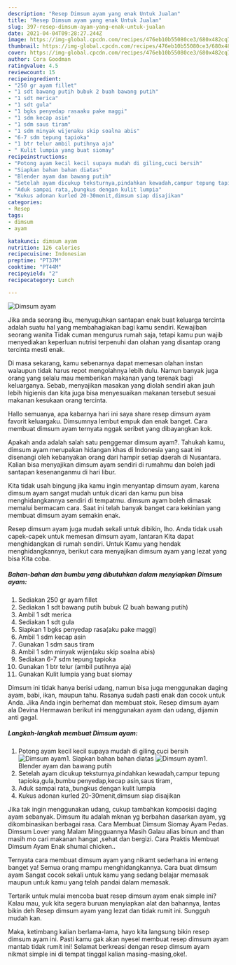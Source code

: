 ```yaml
---
description: "Resep Dimsum ayam yang enak Untuk Jualan"
title: "Resep Dimsum ayam yang enak Untuk Jualan"
slug: 397-resep-dimsum-ayam-yang-enak-untuk-jualan
date: 2021-04-04T09:28:27.244Z
image: https://img-global.cpcdn.com/recipes/476eb10b55080ce3/680x482cq70/dimsum-ayam-foto-resep-utama.jpg
thumbnail: https://img-global.cpcdn.com/recipes/476eb10b55080ce3/680x482cq70/dimsum-ayam-foto-resep-utama.jpg
cover: https://img-global.cpcdn.com/recipes/476eb10b55080ce3/680x482cq70/dimsum-ayam-foto-resep-utama.jpg
author: Cora Goodman
ratingvalue: 4.5
reviewcount: 15
recipeingredient:
- "250 gr ayam fillet"
- "1 sdt bawang putih bubuk 2 buah bawang putih"
- "1 sdt merica"
- "1 sdt gula"
- "1 bgks penyedap rasaaku pake maggi"
- "1 sdm kecap asin"
- "1 sdm saus tiram"
- "1 sdm minyak wijenaku skip soalna abis"
- "6-7 sdm tepung tapioka"
- "1 btr telur ambil putihnya aja"
- " Kulit lumpia yang buat siomay"
recipeinstructions:
- "Potong ayam kecil kecil supaya mudah di giling,cuci bersih"
- "Siapkan bahan bahan diatas"
- "Blender ayam dan bawang putih"
- "Setelah ayam dicukup teksturnya,pindahkan kewadah,campur tepung tapioka,gula,bumbu penyedap,kecap asin,saus tiram,"
- "Aduk sampai rata,,bungkus dengan kulit lumpia"
- "Kukus adonan kurled 20-30menit,dimsum siap disajikan"
categories:
- Resep
tags:
- dimsum
- ayam

katakunci: dimsum ayam 
nutrition: 126 calories
recipecuisine: Indonesian
preptime: "PT37M"
cooktime: "PT44M"
recipeyield: "2"
recipecategory: Lunch

---
```



![Dimsum ayam](https://img-global.cpcdn.com/recipes/476eb10b55080ce3/680x482cq70/dimsum-ayam-foto-resep-utama.jpg)

Jika anda seorang ibu, menyuguhkan santapan enak buat keluarga tercinta adalah suatu hal yang membahagiakan bagi kamu sendiri. Kewajiban seorang  wanita Tidak cuman mengurus rumah saja, tetapi kamu pun wajib menyediakan keperluan nutrisi terpenuhi dan olahan yang disantap orang tercinta mesti enak.

Di masa  sekarang, kamu sebenarnya dapat memesan olahan instan walaupun tidak harus repot mengolahnya lebih dulu. Namun banyak juga orang yang selalu mau memberikan makanan yang terenak bagi keluarganya. Sebab, menyajikan masakan yang diolah sendiri akan jauh lebih higienis dan kita juga bisa menyesuaikan makanan tersebut sesuai makanan kesukaan orang tercinta. 

Hallo semuanya, apa kabarnya hari ini saya share resep dimsum ayam favorit keluargaku. Dimsumnya lembut empuk dan enak banget. Cara membuat dimsum ayam ternyata nggak seribet yang dibayangkan kok.

Apakah anda adalah salah satu penggemar dimsum ayam?. Tahukah kamu, dimsum ayam merupakan hidangan khas di Indonesia yang saat ini disenangi oleh kebanyakan orang dari hampir setiap daerah di Nusantara. Kalian bisa menyajikan dimsum ayam sendiri di rumahmu dan boleh jadi santapan kesenanganmu di hari libur.

Kita tidak usah bingung jika kamu ingin menyantap dimsum ayam, karena dimsum ayam sangat mudah untuk dicari dan kamu pun bisa menghidangkannya sendiri di tempatmu. dimsum ayam boleh dimasak memalui bermacam cara. Saat ini telah banyak banget cara kekinian yang membuat dimsum ayam semakin enak.

Resep dimsum ayam juga mudah sekali untuk dibikin, lho. Anda tidak usah capek-capek untuk memesan dimsum ayam, lantaran Kita dapat menghidangkan di rumah sendiri. Untuk Kamu yang hendak menghidangkannya, berikut cara menyajikan dimsum ayam yang lezat yang bisa Kita coba.

<!--inarticleads1-->

##### Bahan-bahan dan bumbu yang dibutuhkan dalam menyiapkan Dimsum ayam:

1. Sediakan 250 gr ayam fillet
1. Sediakan 1 sdt bawang putih bubuk (2 buah bawang putih)
1. Ambil 1 sdt merica
1. Sediakan 1 sdt gula
1. Siapkan 1 bgks penyedap rasa(aku pake maggi)
1. Ambil 1 sdm kecap asin
1. Gunakan 1 sdm saus tiram
1. Ambil 1 sdm minyak wijen(aku skip soalna abis)
1. Sediakan 6-7 sdm tepung tapioka
1. Gunakan 1 btr telur (ambil putihnya aja)
1. Gunakan  Kulit lumpia yang buat siomay


Dimsum ini tidak hanya berisi udang, namun bisa juga menggunakan daging ayam, babi, ikan, maupun tahu. Rasanya sudah pasti enak dan cocok untuk Anda. Jika Anda ingin berhemat dan membuat stok. Resep dimsum ayam ala Devina Hermawan berikut ini menggunakan ayam dan udang, dijamin anti gagal. 

<!--inarticleads2-->

##### Langkah-langkah membuat Dimsum ayam:

1. Potong ayam kecil kecil supaya mudah di giling,cuci bersih
<img src="https://img-global.cpcdn.com/steps/34c8170fe9871309/160x128cq70/dimsum-ayam-langkah-memasak-1-foto.jpg" alt="Dimsum ayam">1. Siapkan bahan bahan diatas
<img src="https://img-global.cpcdn.com/steps/ddaef16e5b42450d/160x128cq70/dimsum-ayam-langkah-memasak-2-foto.jpg" alt="Dimsum ayam">1. Blender ayam dan bawang putih
1. Setelah ayam dicukup teksturnya,pindahkan kewadah,campur tepung tapioka,gula,bumbu penyedap,kecap asin,saus tiram,
1. Aduk sampai rata,,bungkus dengan kulit lumpia
1. Kukus adonan kurled 20-30menit,dimsum siap disajikan


Jika tak ingin menggunakan udang, cukup tambahkan komposisi daging ayam sebanyak. Dimsum itu adalah mknan yg berbahan dasarkan ayam, yg dikombinasikan berbagai rasa. Cara Membuat Dimsum Siomay Ayam Pedas. Dimsum Lover yang Malam Mingguannya Masih Galau alias binun and than masih mo cari makanan hangat ,sehat dan bergizi. Cara Praktis Membuat Dimsum Ayam Enak shumai chicken.. 

Ternyata cara membuat dimsum ayam yang nikamt sederhana ini enteng banget ya! Semua orang mampu menghidangkannya. Cara buat dimsum ayam Sangat cocok sekali untuk kamu yang sedang belajar memasak maupun untuk kamu yang telah pandai dalam memasak.

Tertarik untuk mulai mencoba buat resep dimsum ayam enak simple ini? Kalau mau, yuk kita segera buruan menyiapkan alat dan bahannya, lantas bikin deh Resep dimsum ayam yang lezat dan tidak rumit ini. Sungguh mudah kan. 

Maka, ketimbang kalian berlama-lama, hayo kita langsung bikin resep dimsum ayam ini. Pasti kamu gak akan nyesel membuat resep dimsum ayam mantab tidak rumit ini! Selamat berkreasi dengan resep dimsum ayam nikmat simple ini di tempat tinggal kalian masing-masing,oke!.

